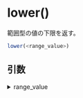 # lower()

範囲型の値の下限を返す。

```sql
lower(<range_value>)
```

## 引数

<details><summary>range_value</summary>
</details>
